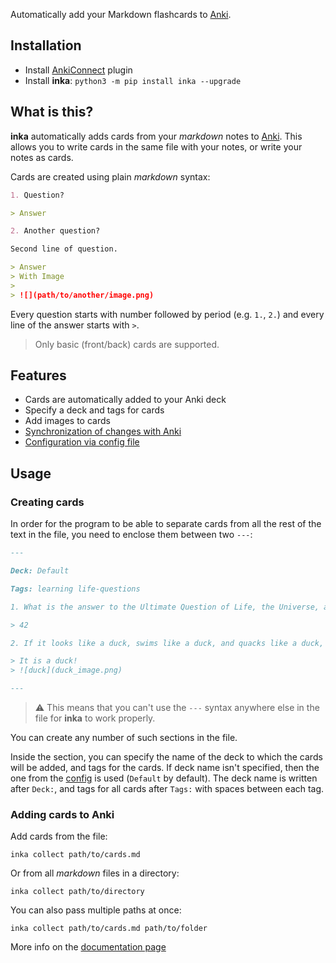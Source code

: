 Automatically add your Markdown flashcards to [Anki](https://apps.ankiweb.net/).

## Installation

- Install [AnkiConnect](https://github.com/FooSoft/anki-connect) plugin
- Install **inka**: `python3 -m pip install inka --upgrade`

## What is this?

**inka** automatically adds cards from your *markdown* notes to [Anki](https://apps.ankiweb.net/). This allows you to
write cards in the same file with your notes, or write your notes as cards.

Cards are created using plain *markdown* syntax:

```markdown
1. Question?

> Answer

2. Another question?

Second line of question.

> Answer
> With Image
>
> ![](path/to/another/image.png)
```

Every question starts with number followed by period (e.g. `1.`, `2.`) and every line of the answer starts with `>`.

> Only basic (front/back) cards are supported.

## Features

- Cards are automatically added to your Anki deck
- Specify a deck and tags for cards
- Add images to cards
- [Synchronization of changes with Anki](https://github.com/lazy-void/inka/wiki/Synchronization-with-Anki)
- [Configuration via config file](https://github.com/lazy-void/inka/wiki/Config)

## Usage

### Creating cards

In order for the program to be able to separate cards from all the rest of the text in the file, you need to enclose
them between two `---`:

```markdown
---

Deck: Default

Tags: learning life-questions

1. What is the answer to the Ultimate Question of Life, the Universe, and Everything?

> 42

2. If it looks like a duck, swims like a duck, and quacks like a duck, then what is it?

> It is a duck!
> ![duck](duck_image.png)

---
```

> :warning: This means that you can't use the `---` syntax anywhere else in the file for **inka** to work properly.

You can create any number of such sections in the file.

Inside the section, you can specify the name of the deck to which the cards will be added, and tags for the cards. If
deck name isn't specified, then the one from the [config](https://github.com/lazy-void/inka/wiki/Config) is
used (`Default` by default). The deck name is written after `Deck:`, and tags for all cards after `Tags:` with spaces
between each tag.

### Adding cards to Anki

Add cards from the file:

```commandline
inka collect path/to/cards.md
```

Or from all *markdown* files in a directory:

```commandline
inka collect path/to/directory
```

You can also pass multiple paths at once:

```commandline
inka collect path/to/cards.md path/to/folder
```

More info on the [documentation page](https://github.com/lazy-void/inka/wiki/Adding-cards-to-Anki)
